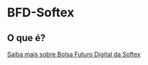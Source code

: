 # BFD-Softex

## O que é?

[Saiba mais sobre Bolsa Futuro Digital da Softex](https://bfd.softexpe.org.br/)